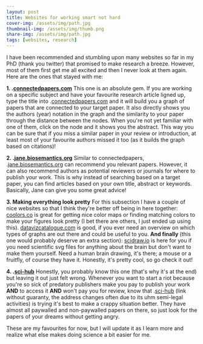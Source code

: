 ```yaml
---
layout: post
title: Websites for working smart not hard
cover-img: /assets/img/path.jpg
thumbnail-img: /assets/img/thumb.png
share-img: /assets/img/path.jpg
tags: [websites, research]
---
```


I have been recommended and stumbling upon many websites so far in my PhD (thank you twitter) that promised to make research a breeze. However, most of them first get me all excited and then I never look at them again. Here are the ones that stayed with me:

**1. .[connectedpapers.com](connectedpapers.com)**
This one is an absolute gem. If you are working on a specific subject and have your favourite research article ligned up, type the title into .[connectedpapers.com](connectedpapers.com) and it will build you a graph of papers that are connected to your target paper. It also directly shows you the authors (year) notation in the graph and the similarity to your paper through the distance between the nodes. When you're not yet familiar with one of them, click on the node and it shows you the abstract. This way you can be sure that if you miss a similar paper in your review or introduction, at least most of your favourite authors missed it too (as it builds the graph based on citations)!

**2. .[jane.biosemantics.org](jane.biosemantics.org)**
Similar to connectedpapers, .[jane.biosemantics.org](jane.biosemantics.org) can recommend you relevant papers. However, it can also recommend authors as potential reviewers or journals for where to publish your work. This is why instead of searching based on a target paper, you can find articles based on your own title, abstract or keywords. Basically, Jane can give you some great advice!

**3. Making everything look pretty**
For this subsection I have a couple of nice websites so that I think they're better off being in here together: [coolors.co](coolors.co) is great for getting nice color maps or finding matching colors to make your figures look pretty (I bet there are others, I just ended up using this). [datavizcatalogue.com](datavizcatalogue.com) is good, if you ever need an overview on which types of graphs are out there and could be useful to you. 
**And finally** (this one would probably deserve an extra section):  [scidraw.io](scidraw.io) is here for you if you need scientific svg files for anything about the brain but don't want to make them yourself. Need a human brain drawing, it's there; a mouse or a fruitfly, of course they have it. Honestly, it's pretty cool, so go check it out!

**4. .[sci-hub](sci-hub.se)**
Honestly, you probably know this one (that's why it's at the end) but leaving it out just felt wrong. Whenever you want to start a riot because you're so sick of predatory publishers make you pay to publish your work **AND** to access it **AND** won't pay you for review, know that .[sci-hub](sci-hub.se) (link without guaranty, the address changes often due to its uhm semi-legal activities) is trying it's best to make a crappy situation better. They have almost all paywalled and non-paywalled papers on there, so just look for the papers of your dreams without getting angry.

These are my favourites for now, but I will update it as I learn more and realize what else makes doing science a bit easier for me.

